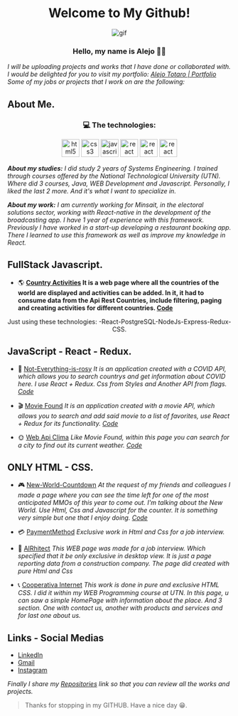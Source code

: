 
<h1 align="center"> Welcome to My Github! </h1>
<p align="center">
<img src="https://media.giphy.com/media/3o6ZtpxSZbQRRnwCKQ/giphy.gif" alt="gif"/>
<p>
 
 
 <h3 align="center"> Hello, my name is Alejo 🤙🏽</h3>
 
 

*I will be uploading projects and works that I have done or collaborated with.
I would be delighted for you to visit my portfolio: [Alejo Totaro | Portfolio](https://alejo-totaro-portfolio.netlify.app/)
Some of my jobs or projects that I work on are the following:* 

 ## About Me.

<h3 align="center">💻  The technologies:  </h3>

<p align="center">
  <img src="https://api.iconify.design/vscode-icons:file-type-html.svg" alt="html5" height="40" width="40"/>
  <img src="https://api.iconify.design/vscode-icons:file-type-css.svg" alt="css3" height="40" width="40"/>
  <img src="https://api.iconify.design/logos:javascript.svg" alt="javascript" height="40" width="40"/>
  <img src="https://api.iconify.design/logos:react.svg" alt="react" height="40" width="40"/>
 <img src="https://api.iconify.design/logos:typescript-icon.svg" alt="react" height="40" width="40"/>
 <img src="https://api.iconify.design/logos:firebase.svg" alt="react" height="40" width="40"/>
<p>
 
***About my studies:***
*I did study 2 years of Systems Engineering. I trained through courses offered by the National Technological University (UTN).
Where did  3 courses, Java, WEB Development and Javascript. Personally, I liked the last 2 more. And it's what I want to specialize in.*
 
***About my work:***
 *I am currently working for Minsait, in the electoral solutions sector, working with React-native in the development of the broadcasting app. I have 1 year of experience with this framework.
Previously I have worked in a start-up developing a restaurant booking app. There I learned to use this framework as well as improve my knowledge in React.*


## FullStack Javascript.

 -  🌎  **[Country Activities](https://github.com/Atotaro98/PI-Countries-FT13) It is a web page where all the countries of the world are displayed and activities can be added.
In it, it had to consume data from the Api Rest Countries, include filtering, paging and creating activities for different countries. [Code](https://github.com/Atotaro98/PI-Countries-FT13)**

<p align="center"> Just using these technologies: -React-PostgreSQL-NodeJs-Express-Redux-CSS. <p>
 
 

## JavaScript - React - Redux.

 - 🤢 [Not-Everything-is-rosy](https://not-everything-is-rosy.netlify.app/) *It is an application created with a COVID API, which allows you to search countrys and get information about COVID here. I use React + Redux. Css from Styles and Another API from flags. [Code](https://github.com/Atotaro98/Not-Everything-is-rosy)*
 

 - 🎬 [Movie Found](https://movie-found.netlify.app/) *It is an application created with a movie API, which allows you to search and add said movie to a list of favorites, use React + Redux for its functionality. [Code](https://github.com/Atotaro98/ApiPeliculas)*

 - 🌞 [Web Api Clima](https://weather-page-api.netlify.app/) *Like Movie Found, within this page you can search for a city to find out its current weather. [Code](https://github.com/Atotaro98/ApiClima)*


 
 ## ONLY HTML - CSS.
  - 🎮 [New-World-Countdown](https://newworld-countdown.netlify.app/) *At the request of my friends and colleagues I made a page where you can see the time left for one of the most anticipated MMOs of this year to come out. I'm talking about the New World. Use Html, Css and Javascript for the counter. It is something very simple but one that I enjoy doing. [Code](https://github.com/Atotaro98/New-World-Countdown)*
 
  - 💳 [PaymentMethod](https://github.com/Atotaro98/MethodPayment) *Exclusive work in Html and Css for a job interview.*

 - 🔨 [AIRhitect](https://github.com/Atotaro98/AIRhitect) *This WEB page was made for a job interview. Which specified that it be only exclusive in desktop view. It is just a page reporting data from a construction company. The page did created with pure Html and Css*
 
  - 📞 [Cooperativa Internet](https://github.com/Atotaro98/Cooperativa_Internet) *This work is done in pure and exclusive HTML CSS. I did it within my WEB Programming course at UTN. In this page, u can saw a simple HomePage with information about the place. And 3 section. One with contact us, another with products and services and for last one about us.*
 

## Links - Social Medias

- [LinkedIn](https://www.linkedin.com/in/alejo-totaro/)
- [Gmail](mailto:alejocs1998@gmail.com)
- [Instagram](https://www.instagram.com/atotaro98/)

 
*Finally I share my [Repositories](https://github.com/Atotaro98?tab=repositories) link so that you can review all the works and projects.*



> Thanks for stopping in my GITHUB. Have a nice day 😁.
